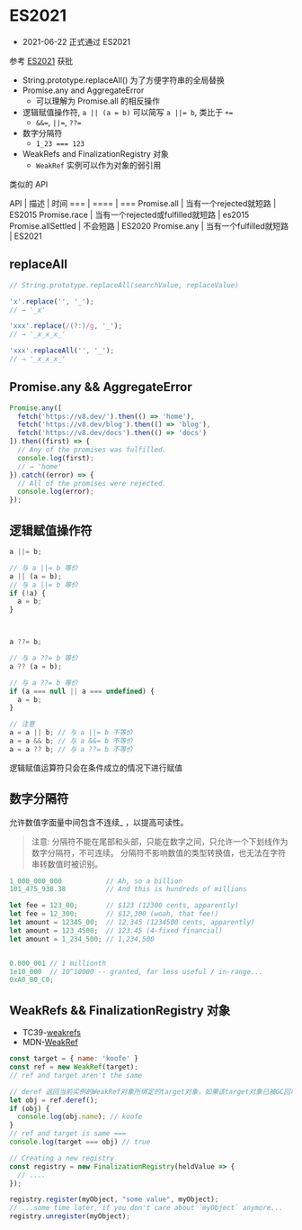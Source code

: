 # ES2021

- 2021-06-22 正式通过 ES2021

参考 [ES2021](https://h3manth.com/ES2021) 获批

- String.prototype.replaceAll() 为了方便字符串的全局替换
- Promise.any and AggregateError
  - 可以理解为 Promise.all 的相反操作
- 逻辑赋值操作符, `a || (a = b)` 可以简写 `a ||= b`, 类比于 `+=`
  - `&&=`, `||=`, `??=`
- 数字分隔符
  - `1_23 === 123`
- WeakRefs and FinalizationRegistry 对象
  - `WeakRef` 实例可以作为对象的弱引用


类似的 API

API | 描述 | 时间
=== | ==== | ===
Promise.all  | 当有一个rejected就短路   | ES2015
Promise.race | 当有一个rejected或fulfilled就短路 | es2015
Promise.allSettled | 不会短路          | ES2020
Promise.any  | 当有一个fulfilled就短路  | ES2021

## replaceAll

```js
// String.prototype.replaceAll(searchValue, replaceValue)

'x'.replace('', '_');
// → '_x'

'xxx'.replace(/(?:)/g, '_');
// → '_x_x_x_'

'xxx'.replaceAll('', '_');
// → '_x_x_x_'
```

## Promise.any && AggregateError

```js
Promise.any([
  fetch('https://v8.dev/').then(() => 'home'),
  fetch('https://v8.dev/blog').then(() => 'blog'),
  fetch('https://v8.dev/docs').then(() => 'docs')
]).then((first) => {
  // Any of the promises was fulfilled.
  console.log(first);
  // → 'home'
}).catch((error) => {
  // All of the promises were rejected.
  console.log(error);
});
```

## 逻辑赋值操作符

```js
a ||= b;

// 与 a ||= b 等价
a || (a = b);
// 与 a ||= b 等价
if (!a) {
  a = b;
}



a ??= b;

// 与 a ??= b 等价
a ?? (a = b);

// 与 a ??= b 等价
if (a === null || a === undefined) {
  a = b;
}

// 注意
a = a || b; // 与 a ||= b 不等价
a = a && b; // 与 a &&= b 不等价
a = a ?? b; // 与 a ??= b 不等价
```

逻辑赋值运算符只会在条件成立的情况下进行赋值

## 数字分隔符

允许数值字面量中间包含不连续_ ，以提高可读性。

> 注意: 分隔符不能在尾部和头部，只能在数字之间，只允许一个下划线作为数字分隔符，不可连续。
> 分隔符不影响数值的类型转换值，也无法在字符串转数值时被识别。

```js
1_000_000_000           // Ah, so a billion
101_475_938.38          // And this is hundreds of millions

let fee = 123_00;       // $123 (12300 cents, apparently)
let fee = 12_300;       // $12,300 (woah, that fee!)
let amount = 12345_00;  // 12,345 (1234500 cents, apparently)
let amount = 123_4500;  // 123.45 (4-fixed financial)
let amount = 1_234_500; // 1,234,500


0.000_001 // 1 millionth
1e10_000  // 10^10000 -- granted, far less useful / in-range...
0xA0_B0_C0;
```

## WeakRefs && FinalizationRegistry 对象

- TC39-[weakrefs](https://github.com/tc39/proposal-weakrefs)
- MDN-[WeakRef](https://developer.mozilla.org/zh-CN/docs/Web/JavaScript/Reference/Global_Objects/WeakRef#Avoid_where_possible)

```js
const target = { name: 'koofe' }
const ref = new WeakRef(target);
// ref and target aren't the same

// deref 返回当前实例的WeakRef对象所绑定的target对象，如果该target对象已被GC回收则返回undefined
let obj = ref.deref();
if (obj) {
  console.log(obj.name); // koofe
}
// ref and target is same ===
console.log(target === obj) // true

// Creating a new registry
const registry = new FinalizationRegistry(heldValue => {
  // ....
});

registry.register(myObject, "some value", myObject);
// ...some time later, if you don't care about `myObject` anymore...
registry.unregister(myObject);
```
